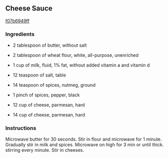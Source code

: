 ## Cheese Sauce

[f07b6949ff](http://www.food.com/recipe/cheese-sauce-208283)

### Ingredients

 - 2 tablespoon of butter, without salt

 - 2 tablespoon of wheat flour, white, all-purpose, unenriched

 - 1 cup of milk, fluid, 1% fat, without added vitamin a and vitamin d

 - 12 teaspoon of salt, table

 - 14 teaspoon of spices, nutmeg, ground

 - 1 pinch of spices, pepper, black

 - 12 cup of cheese, parmesan, hard

 - 14 cup of cheese, parmesan, hard

### Instructions

Microwave butter for 30 seconds. Stir in flour and microwave for 1 minute. Gradually stir in milk and spices. Microwave on high for 3 min or until thick. stirring every minute. Stir in cheeses.